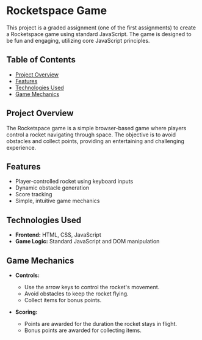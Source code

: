 # Rocketspace Game

This project is a graded assignment (one of the first assignments) to create a Rocketspace game using standard JavaScript. The game is designed to be fun and engaging, utilizing core JavaScript principles.

## Table of Contents

- [Project Overview](#project-overview)
- [Features](#features)
- [Technologies Used](#technologies-used)
- [Game Mechanics](#game-mechanics)

## Project Overview

The Rocketspace game is a simple browser-based game where players control a rocket navigating through space. The objective is to avoid obstacles and collect points, providing an entertaining and challenging experience.

## Features

- Player-controlled rocket using keyboard inputs
- Dynamic obstacle generation
- Score tracking
- Simple, intuitive game mechanics

## Technologies Used

- **Frontend:** HTML, CSS, JavaScript
- **Game Logic:** Standard JavaScript and DOM manipulation

## Game Mechanics

- **Controls:**
  - Use the arrow keys to control the rocket's movement.
  - Avoid obstacles to keep the rocket flying.
  - Collect items for bonus points.

- **Scoring:**
  - Points are awarded for the duration the rocket stays in flight.
  - Bonus points are awarded for collecting items.
